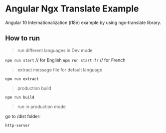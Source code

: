# Angular Ngx Translate Example
Angular 10 Internationalization (i18n) example by using ngx-translate library.

## How to run

> run different languages in Dev mode

`npm run start`  // for English
`npm run start:fr`  // for French

> extract message file for default language

`npm run extract`

> production build 

`npm run build`

> run in production mode 

go to /dist folder:

`http-server`

